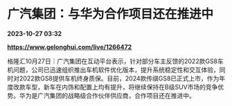 # 广汽集团：与华为合作项目还在推进中

**2023-10-27 03:32**

**https://www.gelonghui.com/live/1266472**

格隆汇10月27日｜广汽集团在互动平台表示，针对部分车主反馈的2022款GS8车机问题，公司已迅速组织推出车机软件优化版本，提升系统稳定性和交互体验，同时对2022款GS8提供车机终身质保。目前，2024款传祺GS8已正式上市，作为年度改款车型，新车在内饰和配置上均有提升，将继续保持在B级SUV市场的竞争优势。华为是广汽集团的战略级合作伙伴供应商，合作项目还在推进中。